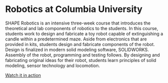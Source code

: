 # Robotics at Columbia University

SHAPE Robotics is an intensive three-week course that introduces the theoretical and lab
components of robotics to the students. In this course, students work to design and fabricate a
toy robot capable of extinguishing a candle within a predetermined maze. Aside from electronics
that are provided in kits, students design and fabricate components of the robot. Design is
finalized in modern solid modeling software, SOLIDWORKS. Assembly of the robot,
programming and testing follows. By designing and fabricating original ideas for their robot,
students learn principles of solid modeling, sensor technology and locomotion.


[Watch it in action](https://vimeo.com/738434074)
